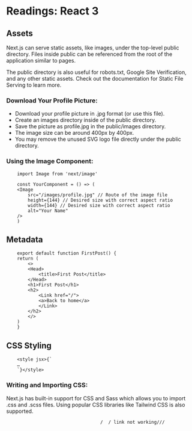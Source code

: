 # Readings: React 3

## Assets
Next.js can serve static assets, like images, under the top-level public directory. Files inside public can be referenced from the root of the application similar to pages.

The public directory is also useful for robots.txt, Google Site Verification, and any other static assets. Check out the documentation for Static File Serving to learn more.

### Download Your Profile Picture:

- Download your profile picture in .jpg format (or use this file).
- Create an images directory inside of the public directory.
- Save the picture as profile.jpg in the public/images directory.
- The image size can be around 400px by 400px.
- You may remove the unused SVG logo file directly under the public directory.

### Using the Image Component:

        import Image from 'next/image'

        const YourComponent = () => (
        <Image
            src="/images/profile.jpg" // Route of the image file
            height={144} // Desired size with correct aspect ratio
            width={144} // Desired size with correct aspect ratio
            alt="Your Name"
        />
        )

## Metadata

        export default function FirstPost() {
        return (
            <>
            <Head>
                <title>First Post</title>
            </Head>
            <h1>First Post</h1>
            <h2>
                <Link href="/">
                <a>Back to home</a>
                </Link>
            </h2>
            </>
        )
        }

## CSS Styling

        <style jsx>{`
        …
        `}</style>


### Writing and Importing CSS:

Next.js has built-in support for CSS and Sass which allows you to import .css and .scss files.
Using popular CSS libraries like Tailwind CSS is also supported.

                                       /  / link not working///
